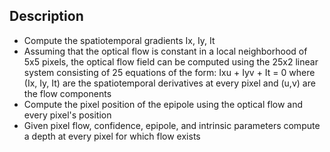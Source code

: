 ## Description
* Compute the spatiotemporal gradients Ix, Iy, It
* Assuming that the optical flow is constant in a local neighborhood of 5x5 pixels, the optical flow field can be computed using the 25x2 linear system consisting of 25 equations of the form: Ixu + Iyv + It = 0 where (Ix, Iy, It) are the spatiotemporal derivatives at every pixel and (u,v) are the flow components
* Compute the pixel position of the epipole using the optical flow and every pixel's position
* Given pixel flow, confidence, epipole, and intrinsic parameters compute a depth at every pixel for which flow exists
